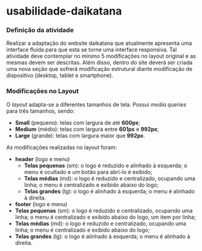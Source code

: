 # usabilidade-daikatana

### Definição da atividade
Realizar a adaptação do website daikatana que atualmente apresenta uma interface fluída para que esta se torne uma interface responsiva. Tal atividade deve contemplar no mínimo 5 modificações no layout original e as mesmas devem ser descritas. 
Além disso, dentro do site deverá ser criada uma nova seção que sofrerá modificação estrutural diante modificação de dispositivo (desktop, tablet e smartphone).

### Modificações no Layout
O *layout* adapta-se a diferentes tamanhos de tela. Possui *media queries* para três tamanhos, sendo:
* **Small** (pequeno): telas com largura de até **600px**;
* **Medium** (médio): telas com largura entre **601px** e **992px**;
* **Large** (grande): telas com largura maior que **992px**.

As modificações realizadas no layout foram:
* **header** (logo e menu)
  * **Telas pequenas** (sm): o logo é reduzido e alinhado à esquerda; o menu é ocultado e um botão para abrí-lo é exibido;
  * **Telas médias** (md): o logo é reduzido e centralizado, ocupando uma linha; o menu é centralizado e exibido abaixo do logo;
  * **Telas grandes** (lg): o logo é alinhado à esquerda; o menu é alinhado à direita.
 * **footer** (logo e menu)
  * **Telas pequenas** (sm): o logo é reduzido e centralizado, ocupando uma linha; o menu é centralizado e exibido abaixo do logo, um item por linha;
  * **Telas médias** (md): o logo é reduzido e centralizado, ocupando uma linha; o menu é centralizado e exibido abaixo do logo;
  * **Telas grandes** (lg): o logo é alinhado à esquerda; o menu é alinhado à direita.
